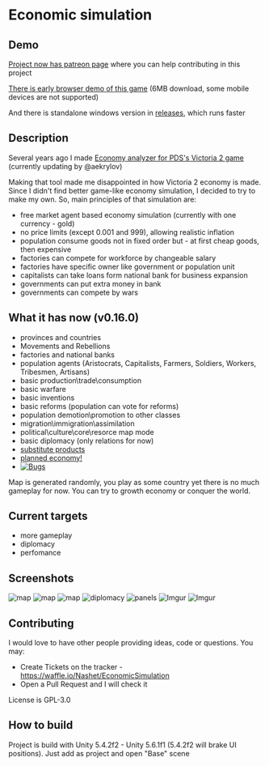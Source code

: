 # Economic simulation

## Demo
[Project now has patreon page](https://www.patreon.com/economicsimulation) where you can help contributing in this project

[There is early browser demo of this game](http://nashet.github.io/EconomicSimulation/WEBGL/index.html) (6MB download, some mobile devices are not supported)

And there is standalone windows version in [releases](https://github.com/Nashet/EconomicSimulation/releases), which runs faster

## Description
Several years ago I made [Economy analyzer for PDS's Victoria 2 game](https://github.com/aekrylov/vic2_economy_analyzer) (currently updating by @aekrylov)

Making that tool made me disappointed in how Victoria 2 economy is made. Since I didn't find better game-like economy simulation,  I decided to try to make my own.
So, main principles of that simulation are:
* free market agent based economy simulation (currently with one currency - gold)
* no price limits (except 0.001 and 999), allowing realistic inflation
* population consume goods not in fixed order but - at first cheap goods, then expensive
* factories can compete for workforce by changeable salary
* factories have specific owner like government or population unit
* capitalists can take loans form national bank for business expansion 
* governments can put extra money in bank
* governments can compete by wars

## What it has now (v0.16.0)
 - provinces and countries
 - Movements and Rebellions
 - factories and national banks
 - population agents (Aristocrats, Capitalists, Farmers, Soldiers, Workers, Tribesmen, Artisans)
 - basic production\trade\consumption
 - basic warfare
 - basic inventions
 - basic reforms (population can vote for reforms)
 - population demotion\promotion to other classes
 - migration\immigration\assimilation
 - political\culture\core\resorce map mode
 - basic diplomacy (only relations for now)
 - [substitute products](https://github.com/Nashet/EconomicSimulation/wiki/Products)
 - [planned economy!](https://github.com/Nashet/EconomicSimulation/wiki/Economy-types#Planned_economy)
 - [![Bugs](https://badge.waffle.io/Nashet/EconomicSimulation.svg?columns=all)](https://waffle.io/Nashet/EconomicSimulation) 

Map is generated randomly, you play as some country yet there is no much gameplay for now. You can try to growth economy or conquer the world.           

## Current targets
 - more gameplay
 - diplomacy
 - perfomance

## Screenshots
![map](http://i.imgrpost.com/imgr/2017/08/14/VYAaererrerdsdVA.png)
![map](http://i.imgrpost.com/imgr/2017/08/14/VYsdffAaererdsdVA.png)
![map](http://i.imgrpost.com/imgr/2017/06/22/VYAaereVAVArdsdVA.png)
![diplomacy](http://i.imgrpost.com/imgr/2017/06/22/VYAaersderdsdVA.png)
![panels](http://i.imgrpost.com/imgr/2017/08/14/ES-14.png)
![Imgur](http://i.imgur.com/KevTH51.png)
![Imgur](http://i.imgur.com/uzEJCvM.png)

## Contributing
I would love to have other people providing ideas, code or questions.  You may:
- Create Tickets on the tracker - https://waffle.io/Nashet/EconomicSimulation
- Open a Pull Request and I will check it

License is GPL-3.0

## How to build
Project is build with Unity 5.4.2f2 - Unity 5.6.1f1 (5.4.2f2 will brake UI positions). Just add as project and open "Base" scene
